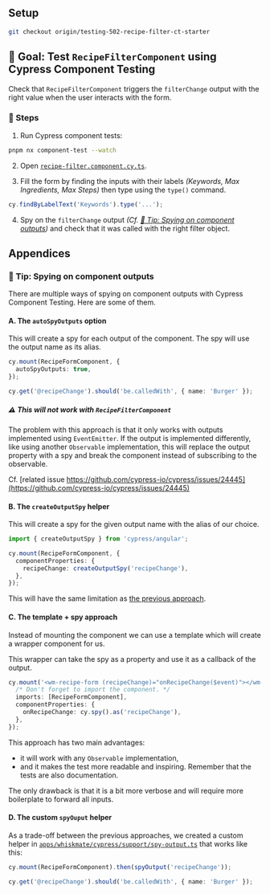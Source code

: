 ## Setup

```sh
git checkout origin/testing-502-recipe-filter-ct-starter
```

## 🎯 Goal: Test `RecipeFilterComponent` using Cypress Component Testing

Check that `RecipeFilterComponent` triggers the `filterChange` output with the right value when the user interacts with the form.

### 📝 Steps

1. Run Cypress component tests:

```sh
pnpm nx component-test --watch
```

2. Open [`recipe-filter.component.cy.ts`](../apps/whiskmate/src/app/recipe/recipe-filter.component.cy.ts).

3. Fill the form by finding the inputs with their labels _(Keywords, Max Ingredients, Max Steps)_ then type using the `type()` command.

```ts
cy.findByLabelText('Keywords').type('...');
```

4. Spy on the `filterChange` output _(Cf. [🎁 Tip: Spying on component outputs](#-tip--spying-on-component-outputs))_ and check that it was called with the right filter object.

## Appendices

### 🎁 Tip: Spying on component outputs

There are multiple ways of spying on component outputs with Cypress Component Testing.
Here are some of them.

#### A. The `autoSpyOutputs` option

This will create a spy for each output of the component. The spy will use the output name as its alias.

```ts
cy.mount(RecipeFormComponent, {
  autoSpyOutputs: true,
});

cy.get('@recipeChange').should('be.calledWith', { name: 'Burger' });
```

##### ⚠️ This will not work with `RecipeFilterComponent`

The problem with this approach is that it only works with outputs implemented using `EventEmitter`.
If the output is implemented differently, like using another `Observable` implementation, this will replace the output property with a spy and break the component instead of subscribing to the observable.

Cf. [related issue https://github.com/cypress-io/cypress/issues/24445](https://github.com/cypress-io/cypress/issues/24445)

#### B. The `createOutputSpy` helper

This will create a spy for the given output name with the alias of our choice.

```ts
import { createOutputSpy } from 'cypress/angular';

cy.mount(RecipeFormComponent, {
  componentProperties: {
    recipeChange: createOutputSpy('recipeChange'),
  },
});
```

This will have the same limitation as [the previous approach](#a-the-autospyoutputs-option).

#### C. The template + spy approach

Instead of mounting the component we can use a template which will create a wrapper component for us.

This wrapper can take the spy as a property and use it as a callback of the output.

```ts
cy.mount('<wm-recipe-form (recipeChange)="onRecipeChange($event)"></wm-recipe-form>', {
  /* Don't forget to import the component. */
  imports: [RecipeFormComponent],
  componentProperties: {
    onRecipeChange: cy.spy().as('recipeChange'),
  },
});
```

This approach has two main advantages:

- it will work with any `Observable` implementation,
- and it makes the test more readable and inspiring. Remember that the tests are also documentation.

The only drawback is that it is a bit more verbose and will require more boilerplate to forward all inputs.

#### D. The custom `spyOuput` helper

As a trade-off between the previous approaches, we created a custom helper in [`apps/whiskmate/cypress/support/spy-output.ts`](../apps/whiskmate/cypress/support/spy-output.ts) that works like this:

```ts
cy.mount(RecipeFormComponent).then(spyOutput('recipeChange'));

cy.get('@recipeChange').should('be.calledWith', { name: 'Burger' });
```
